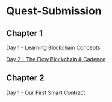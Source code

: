 # Quest-Submission
## Chapter 1
[Day 1 - Learning Blockchain Concepts](https://github.com/CLYEH/quest-submission/blob/4f7c7337f6275613a3bf83bd131ff41fee1d965f/Chapter%201/Day%201.md)

[Day 2 - The Flow Blockchain & Cadence](https://github.com/CLYEH/quest-submission/blob/d1ca3b04ac69ee7615892d381c09f8af38b0e303/Chapter%201/Day%202.md)

## Chapter 2
[Day 1 - Our First Smart Contract](https://github.com/CLYEH/quest-submission/blob/d1ca3b04ac69ee7615892d381c09f8af38b0e303/Chapter%202/Day%201.md)
